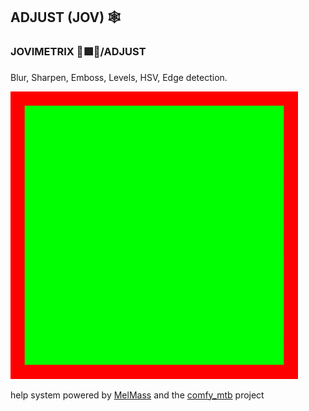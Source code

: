 
<h2>ADJUST (JOV) 🕸️</h2>
<h3>JOVIMETRIX 🔺🟩🔵/ADJUST</h3>
<p>Blur, Sharpen, Emboss, Levels, HSV, Edge detection.</p>

![](https://raw.githubusercontent.com/Amorano/Jovimetrix-examples/master/node/ADJUST/ADJUST.gif)

help system powered by [MelMass](https://github.com/melMass) and the [comfy_mtb](https://github.com/melMass/comfy_mtb) project
